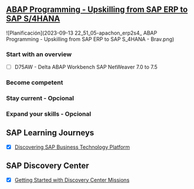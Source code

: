 ## [ABAP Programming - Upskilling from SAP ERP to SAP S/4HANA](https://help.sap.com/learning-journeys/138b6c1f704243f19e76668d1769e2ed)
<span>![</span><span>Planificación</span><span>]</span><span>(</span><span>2023-09-13 22_51_05-apachon_erp2s4_ ABAP Programming - Upskilling from SAP ERP to SAP S_4HANA - Brav.png</span><span>)</span>
### Start with an overview
- [ ] D75AW - Delta ABAP Workbench SAP NetWeaver 7.0 to 7.5
### Become competent
### Stay current - Opcional
### Expand your skills - Opcional

## SAP Learning Journeys
- [X] [Discovering SAP Business Technology Platform](https://learning.sap.com/learning-journey/discover-sap-business-technology-platform)
	
  
## SAP Discovery Center
- [X] [Getting Started with Discovery Center Missions](https://discovery-center.cloud.sap/protected/index.html#/mymissiondetail/72709/)
